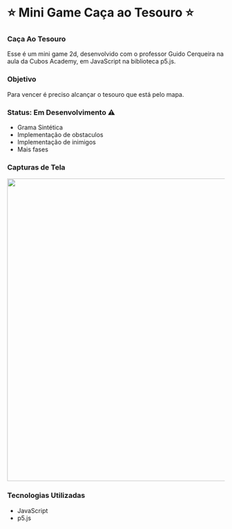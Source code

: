 <h1> ⭐ Mini Game Caça ao Tesouro ⭐ </h1>


### Caça Ao Tesouro
Esse é um mini game 2d, desenvolvido com o professor Guido Cerqueira na aula da Cubos Academy, em JavaScript na biblioteca p5.js.

### Objetivo 
Para vencer é preciso alcançar o tesouro que está pelo mapa.

### Status: Em Desenvolvimento ⚠️
+ Grama Sintética 
+ Implementação de obstaculos
+ Implementação de inimigos
+ Mais fases

### Capturas de Tela 
<img src="https://github.com/Lucas-bpl/desafioo/assets/138535783/5a3f288c-6077-4f16-89ed-3faaf5a2ff13" width="700px" />


### Tecnologias Utilizadas
+ JavaScript
+ p5.js

